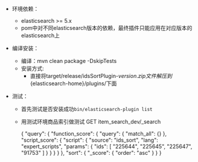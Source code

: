 * 环境依赖：
    * elasticsearch >= 5.x
    * pom中对不同elasticsearch版本的依赖，最终插件只能应用在对应版本的elasticsearch上

* 编译安装：
    * 编译：mvn clean package -DskipTests
    * 安装方式: 
        * 直接将target/release/idsSortPlugin-${version}.zip文件解压到${elasticsearch-home}/plugins/下面
       
* 测试：
    * 首先测试是否安装成功`bin/elasticsearch-plugin list`

    * 用测试环境商品索引做测试
     GET item_search_dev/_search
     
		{
		  "query": {
		    "function_score": {
		      "query": {
		        "match_all": {}
		      },
		      "script_score": {
		        "script": {
		          "source": "ids_sort",
		          "lang": "expert_scripts",
		          "params": {
		            "ids": [
		              "225644",
		              "225645",
		              "225647",
		              "91753"
		            ]
		          }
		        }
		      }
		    }
		  },
		  "sort": {
		    "_score": {
		      "order": "asc"
		    }
		  }
		}